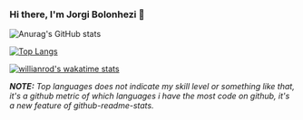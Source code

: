 ### Hi there, I'm Jorgi Bolonhezi 👋

![Anurag's GitHub stats](https://github-readme-stats.vercel.app/api?username=holyblade&show_icons=true&theme=dark&count_private=true)

[![Top Langs](https://github-readme-stats.vercel.app/api/top-langs/?username=holyblade&theme=dark&count_private=true&langs_count=8&layout=compact)](https://github.com/Holyblade/)

[![willianrod's wakatime stats](https://github-readme-stats.vercel.app/api/wakatime?username=holyblade)](https://github.com/anuraghazra/github-readme-stats)

***NOTE:*** *Top languages does not indicate my skill level or something like that, it's a github metric of which languages i have the most code on github, it's a new feature of github-readme-stats.*
